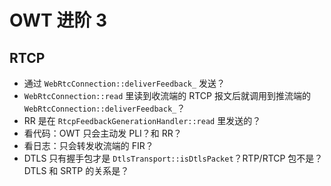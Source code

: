# OWT 进阶 3

## RTCP

+ 通过 `WebRtcConnection::deliverFeedback_` 发送？
+ `WebRtcConnection::read` 里读到收流端的 RTCP 报文后就调用到推流端的 `WebRtcConnection::deliverFeedback_`？
+ RR 是在 `RtcpFeedbackGenerationHandler::read` 里发送的？
+ 看代码：OWT 只会主动发 PLI？和 RR？
+ 看日志：只会转发收流端的 FIR？
+ DTLS 只有握手包才是 `DtlsTransport::isDtlsPacket`？RTP/RTCP 包不是？DTLS 和 SRTP 的关系是？
